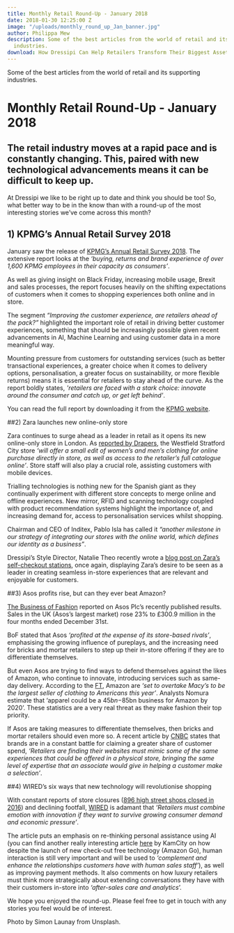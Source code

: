 ```yaml
---
title: Monthly Retail Round-Up - January 2018
date: 2018-01-30 12:25:00 Z
image: "/uploads/monthly_round_up_Jan_banner.jpg"
author: Philippa Mew
description: Some of the best articles from the world of retail and its supporting
  industries.
download: How Dressipi Can Help Retailers Transform Their Biggest Asset
---
```


Some of the best articles from the world of retail and its supporting industries.

# Monthly Retail Round-Up - January 2018

## The retail industry moves at a rapid pace and is constantly changing. This, paired with new technological advancements means it can be difficult to keep up.

At Dressipi we like to be right up to date and think you should be too! So, what better way to be in the know than with a round-up of the most interesting stories we’ve come across this month? 


## 1) KPMG’s Annual Retail Survey 2018

January saw the release of [KPMG’s Annual Retail Survey 2018](https://home.kpmg.com/uk/en/home/insights/2018/01/kpmg-annual-retail-survey-2018.html). The extensive report looks at the *‘buying, returns and brand experience of over 1,600 KPMG employees in their capacity as consumers’*. 

As well as giving insight on Black Friday, increasing mobile usage, Brexit and sales processes, the report focuses heavily on the shifting expectations of customers when it comes to shopping experiences both online and in store. 

The segment *“Improving the customer experience, are retailers ahead of the pack?”* highlighted the important role of retail in driving better customer experiences, something that should be increasingly possible given recent advancements in AI, Machine Learning and using customer data in a more meaningful way.

Mounting pressure from customers for outstanding services (such as better transactional experiences, a greater choice when it comes to delivery options, personalisation, a greater focus on sustainability, or more flexible returns) means it is essential for retailers to stay ahead of the curve. As the report boldly states, *'retailers are faced with a stark choice: innovate around the consumer and catch up, or get left behind'*.

You can read the full report by downloading it from the [KPMG website](https://home.kpmg.com/uk/en/home/insights/2018/01/kpmg-annual-retail-survey-2018.html).


##2) Zara launches new online-only store

Zara continues to surge ahead as a leader in retail as it opens its new online-only store in London. As [reported by Drapers](https://www.drapersonline.com/news/zara-to-launch-first-online-only-store-in-london/7028764.article?blocktitle=Latest-News&contentID=15719), the Westfield Stratford City store *‘will offer a small edit of women’s and men’s clothing for online purchase directly in store, as well as access to the retailer’s full catalogue online’*. Store staff will also play a crucial role, assisting customers with mobile devices.

Trialling technologies is nothing new for the Spanish giant as they continually experiment with different store concepts to merge online and offline experiences. New mirror, RFID and scanning technology coupled with product recommendation systems highlight the importance of, and increasing demand for, access to personalisation services whilst shopping.

Chairman and CEO of Inditex, Pablo Isla has called it *“another milestone in our strategy of integrating our stores with the online world, which defines our identity as a business”*. 

Dressipi’s Style Director, Natalie Theo recently wrote a [blog post on Zara’s self-checkout stations](https://dressipi.com/blog/zaras-self-service-check-out-highlights-a-stronger-focus-on-creating-better-in-store-customer-experiences/), once again, displaying Zara’s desire to be seen as a leader in creating seamless in-store experiences that are relevant and enjoyable for customers.


##3) Asos profits rise, but can they ever beat Amazon?

[The Business of Fashion](https://www.businessoffashion.com/articles/news-analysis/asos-uk-revival-shows-online-retailers-escaped-store-gloom) reported on Asos Plc’s recently published results. Sales in the UK (Asos’s largest market) rose 23% to £300.9 million in the four months ended December 31st.

BoF stated that Asos *‘profited at the expense of its store-based rivals’*, emphasising the growing influence of pureplays, and the increasing need for bricks and mortar retailers to step up their in-store offering if they are to differentiate themselves. 

But even Asos are trying to find ways to defend themselves against the likes of Amazon, who continue to innovate, introducing services such as same-day delivery. According to the [FT](https://www.ft.com/content/795935ac-0205-11e8-9650-9c0ad2d7c5b5), Amazon are *‘set to overtake Macy’s to be the largest seller of clothing to Americans this year’*. Analysts Nomura estimate that ‘apparel could be a $45bn-$85bn business for Amazon by 2020’.  These statistics are a very real threat as they make fashion their top priority.

If Asos are taking measures to differentiate themselves, then bricks and mortar retailers should even more so. A recent article by [CNBC](https://www.cnbc.com/2018/01/17/fashion-is-getting-personal-as-brands-battle-for-shoppers.html) states that brands are in a constant battle for claiming a greater share of customer spend, *‘Retailers are finding their websites must mimic some of the same experiences that could be offered in a physical store, bringing the same level of expertise that an associate would give in helping a customer make a selection’*.



##4) WIRED’s six ways that new technology will revolutionise shopping

With constant reports of store closures ([896 high street shops closed in 2016](http://www.wired.co.uk/article/six-learnings-future-retail-consumer)) and declining footfall, [WIRED](http://www.wired.co.uk/article/six-learnings-future-retail-consumer) is adamant that *‘Retailers must combine emotion with innovation if they want to survive growing consumer demand and economic pressure’*.

The article puts an emphasis on re-thinking personal assistance using AI (you can find another really interesting article [here](https://www.kamcity.com/namnews/uk-and-ireland/supermarkets/amazon-go-tech-will-bring-new-era-personalised-shopping-wont-kill-human-interaction/) by KamCity on how despite the launch of new check-out free technology (Amazon Go), human interaction is still very important and will be used to *‘complement and enhance the relationships customers have with human sales staff’*), as well as improving payment methods. It also comments on how luxury retailers must think more strategically about extending conversations they have with their customers in-store into *‘after-sales care and analytics*’.

We hope you enjoyed the round-up. Please feel free to get in touch with any stories you feel would be of interest. 

Photo by Simon Launay from Unsplash.